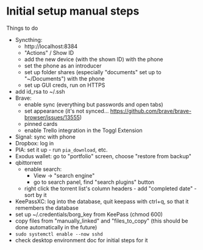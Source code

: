 Initial setup manual steps
==========================

Things to do
- Syncthing:
  - http://localhost:8384
  - "Actions" / Show ID
  - add the new device (with the shown ID) with the phone
  - set the phone as an introducer
  - set up folder shares (especially "documents" set up to "~/Documents") with the phone
  - set up GUI creds, run on HTTPS
- add id_rsa to ~/.ssh
- Brave:
  - enable sync (everything but passwords and open tabs)
  - set appearance (it's not synced... https://github.com/brave/brave-browser/issues/13555)
  - pinned cards
  - enable Trello integration in the Toggl Extension
- Signal: sync with phone
- Dropbox: log in
- PIA: set it up - run `pia_download`, etc.
- Exodus wallet: go to "portfolio" screen, choose "restore from backup"
- qbittorrent
  - enable search:
    - View -> "search engine"
    - go to search panel, find "search plugins" button
  - right click the torrent list's column headers - add "completed date" - sort by it
- KeePassXC: log into the database, quit keepass with ctrl+q, so that it remembers the database
- set up ~/.credentials/borg_key from KeePass (chmod 600)
- copy files from "manually_linked" and "files_to_copy" (this should be done automatically in the future)
- `sudo systemctl enable --now sshd`
- check desktop environment doc for initial steps for it
